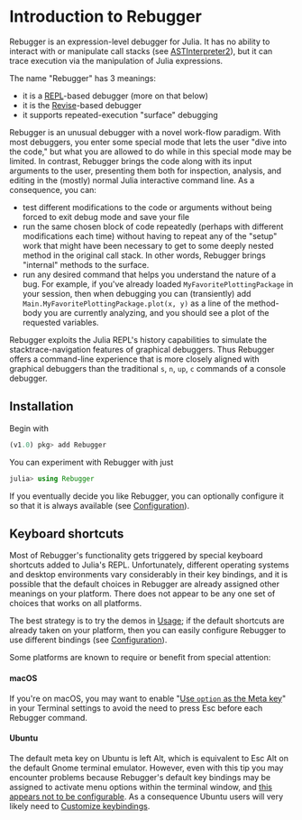 # Introduction to Rebugger

Rebugger is an expression-level debugger for Julia.
It has no ability to interact with or manipulate call stacks (see [ASTInterpreter2](https://github.com/Keno/ASTInterpreter2.jl)),
but it can trace execution via the manipulation of Julia expressions.

The name "Rebugger" has 3 meanings:

- it is a [REPL](https://docs.julialang.org/en/latest/stdlib/REPL/)-based debugger (more on that below)
- it is the [Revise](https://github.com/timholy/Revise.jl)-based debugger
- it supports repeated-execution "surface" debugging

Rebugger is an unusual debugger with a novel work-flow paradigm.
With most debuggers, you enter some special mode that lets the user "dive into the code,"
but what you are allowed to do while in this special mode may be limited.
In contrast, Rebugger brings the code along with its input arguments to the user,
presenting them both for inspection, analysis, and editing in the (mostly) normal Julia
interactive command line.
As a consequence, you can:

- test different modifications to the code or arguments without being forced to exit debug mode
  and save your file
- run the same chosen block of code repeatedly (perhaps with different modifications each time)
  without having to repeat any of the "setup" work that might have been necessary to get to some
  deeply nested method in the original call stack.
  In other words, Rebugger brings "internal" methods to the surface.
- run any desired command that helps you understand the nature of a bug.
  For example, if you've already loaded `MyFavoritePlottingPackage` in your session,
  then when debugging you can (transiently) add `Main.MyFavoritePlottingPackage.plot(x, y)`
  as a line of the method-body you are currently analyzing, and you should see a
  plot of the requested variables.

Rebugger exploits the Julia REPL's history capabilities to simulate the
stacktrace-navigation features of graphical debuggers.
Thus Rebugger offers a command-line experience that is more closely aligned with
graphical debuggers than the traditional `s`, `n`, `up`, `c` commands of a console debugger.

## Installation

Begin with

```julia
(v1.0) pkg> add Rebugger
```

You can experiment with Rebugger with just

```julia
julia> using Rebugger
```

If you eventually decide you like Rebugger, you can optionally configure it so that it
is always available (see [Configuration](@ref)).

## Keyboard shortcuts

Most of Rebugger's functionality gets triggered by special keyboard shortcuts added to Julia's REPL.
Unfortunately, different operating systems and desktop environments vary considerably in
their key bindings, and it is possible that the default choices in Rebugger are
already assigned other meanings on your platform.
There does not appear to be any one set of choices that works on all platforms.

The best strategy is to try the demos in [Usage](@ref); if the default shortcuts
are already taken on your platform, then you can easily configure Rebugger
to use different bindings (see [Configuration](@ref)).

Some platforms are known to require or benefit from special attention:

#### macOS

If you're on macOS, you may want to enable
"[Use `option` as the Meta key](https://github.com/timholy/Rebugger.jl/issues/28#issuecomment-414852133)"
in your Terminal settings to avoid the need to press Esc before each Rebugger command.

#### Ubuntu

The default meta key on Ubuntu is left Alt, which is equivalent to Esc Alt on the default
Gnome terminal emulator.
However, even with this tip you may encounter problems because Rebugger's default key bindings
may be assigned to activate menu options within the terminal window, and
[this appears not to be configurable]( https://bugs.launchpad.net/ubuntu/+source/nautilus/+bug/1113420).
As a consequence Ubuntu users will very likely need to [Customize keybindings](@ref).
